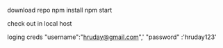 
download repo
npm install
npm start

check out in local host

loging creds
  "username":"hruday@gmail.com",'
  "password" :'hruday123'
